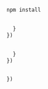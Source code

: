 






```sh
```


```sh
npm install
```




```js

  }
})
```


```js

  }
})
```





```js

})
```



